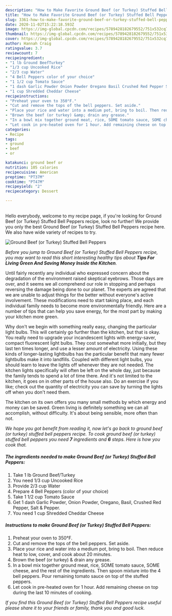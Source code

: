 ```yaml
---
description: "How to Make Favorite Ground Beef (or Turkey) Stuffed Bell Peppers"
title: "How to Make Favorite Ground Beef (or Turkey) Stuffed Bell Peppers"
slug: 3361-how-to-make-favorite-ground-beef-or-turkey-stuffed-bell-peppers
date: 2020-11-02T15:22:18.593Z
image: https://img-global.cpcdn.com/recipes/5789428182679552/751x532cq70/ground-beef-or-turkey-stuffed-bell-peppers-recipe-main-photo.jpg
thumbnail: https://img-global.cpcdn.com/recipes/5789428182679552/751x532cq70/ground-beef-or-turkey-stuffed-bell-peppers-recipe-main-photo.jpg
cover: https://img-global.cpcdn.com/recipes/5789428182679552/751x532cq70/ground-beef-or-turkey-stuffed-bell-peppers-recipe-main-photo.jpg
author: Hannah Craig
ratingvalue: 3.7
reviewcount: 7
recipeingredient:
- "1 lb Ground BeefTurkey"
- "1/3 cup Uncooked Rice"
- "2/3 cup Water"
- "4 Bell Peppers color of your choice"
- "1 1/2 cup Tomato Sauce"
- "1 dash Garlic Powder Onion Powder Oregano Basil Crushed Red Pepper Salt  Pepper"
- "1 cup Shredded Cheddar Cheese"
recipeinstructions:
- "Preheat your oven to 350°F."
- "Cut and remove the tops of the bell peppers. Set aside."
- "Place your rice and water into a medium pot, bring to boil. Then reduce heat to low, cover, and cook about 20 minutes."
- "Brown the beef (or turkey) &amp; drain any grease."
- "In a bowl mix together ground meat, rice, SOME tomato sauce, SOME cheese, and the rest of the ingredients. Then spoon mixture into the 4 bell peppers. Pour remaining tomato sauce on top of the stuffed peppers."
- "Let cook in pre-heated oven for 1 hour. Add remaining cheese on top during the last 10 minutes of cooking."
categories:
- Recipe
tags:
- ground
- beef
- or

katakunci: ground beef or 
nutrition: 105 calories
recipecuisine: American
preptime: "PT37M"
cooktime: "PT47M"
recipeyield: "2"
recipecategory: Dessert

---
```

<br>
Hello everybody, welcome to my recipe page, if you're looking for Ground Beef (or Turkey) Stuffed Bell Peppers recipe, look no further! We provide you only the best Ground Beef (or Turkey) Stuffed Bell Peppers recipe here. We also have wide variety of recipes to try.
<br>


![Ground Beef (or Turkey) Stuffed Bell Peppers](https://img-global.cpcdn.com/recipes/5789428182679552/751x532cq70/ground-beef-or-turkey-stuffed-bell-peppers-recipe-main-photo.jpg)

<i>Before you jump to Ground Beef (or Turkey) Stuffed Bell Peppers recipe, you may want to read this short interesting healthy tips about 
<strong>Tips For Living Green And Saving Money Inside the Kitchen</strong>.</i>
</br>

Until fairly recently any individual who expressed concern about the degradation of the environment raised skeptical eyebrows. Those days are over, and it seems we all comprehend our role in stopping and perhaps reversing the damage being done to our planet. The experts are agreed that we are unable to adjust things for the better without everyone's active involvement. These modifications need to start taking place, and each individual family needs to become more environmentally friendly. Here are a number of tips that can help you save energy, for the most part by making your kitchen more green.

Why don't we begin with something really easy, changing the particular light bulbs. This will certainly go further than the kitchen, but that is okay. You really need to upgrade your incandescent lights with energy-saver, compact fluorescent light bulbs. They cost somewhat more initially, but they last ten times longer, and use a lesser amount of electricity. Using these kinds of longer-lasting lightbulbs has the particular benefit that many fewer lightbulbs make it into landfills. Coupled with different light bulbs, you should learn to leave the lights off whenever they are not needed. The kitchen lights specifically will often be left on the whole day, just because the family tends to spend a lot of time there. And it's not limited to the kitchen, it goes on in other parts of the house also. Do an exercise if you like; check out the quantity of electricity you can save by turning the lights off when you don't need them.

The kitchen on its own offers you many small methods by which energy and money can be saved. Green living is definitely something we can all accomplish, without difficulty. It's about being sensible, more often than not.


<i>We hope you got benefit from reading it, now let's go back to ground beef (or turkey) stuffed bell peppers recipe. To cook ground beef (or turkey) stuffed bell peppers you need <strong>7</strong> ingredients and <strong>6</strong> steps. Here is how you cook that.
</i>

##### The ingredients needed to make Ground Beef (or Turkey) Stuffed Bell Peppers:

1. Take 1 lb Ground Beef/Turkey
1. You need 1/3 cup Uncooked Rice
1. Provide 2/3 cup Water
1. Prepare 4 Bell Peppers (color of your choice)
1. Take 1 1/2 cup Tomato Sauce
1. Get 1 dash Garlic Powder, Onion Powder, Oregano, Basil, Crushed Red Pepper, Salt &amp; Pepper.
1. You need 1 cup Shredded Cheddar Cheese


##### Instructions to make Ground Beef (or Turkey) Stuffed Bell Peppers:

1. Preheat your oven to 350°F.
1. Cut and remove the tops of the bell peppers. Set aside.
1. Place your rice and water into a medium pot, bring to boil. Then reduce heat to low, cover, and cook about 20 minutes.
1. Brown the beef (or turkey) &amp; drain any grease.
1. In a bowl mix together ground meat, rice, SOME tomato sauce, SOME cheese, and the rest of the ingredients. Then spoon mixture into the 4 bell peppers. Pour remaining tomato sauce on top of the stuffed peppers.
1. Let cook in pre-heated oven for 1 hour. Add remaining cheese on top during the last 10 minutes of cooking.


<i>If you find this Ground Beef (or Turkey) Stuffed Bell Peppers recipe useful please share it to your friends or family, thank you and good luck.</i>
